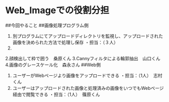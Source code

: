 # Web_Imageでの役割分担
##今回やること
 ##画像処理プログラム側
 1. 別プログラムにてアップロードディレクトリを監視し、アップロードされた画像を決められた方法で処理し保存
  ・担当：（３人）　
  1.
  2.顔検出して枠で囲う　桑原くん
  3.Cannyフィルタによる輪郭抽出　山口くん
  4.画像のグレースケール化　森永さん
 ##Web側
 1. ユーザーがWebページより画像をアップロードできる
  ・担当：（1人）　志村くん
 2. ユーザーはアップロードされた画像と処理済みの画像をいつでもWebページ経由で閲覧できる
  ・担当：（1人）　篠原くん
